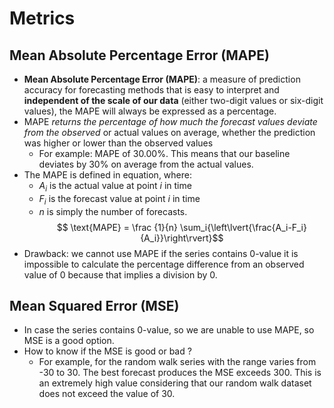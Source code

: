# Metrics

## Mean Absolute Percentage Error (MAPE)

- **Mean Absolute Percentage Error (MAPE)**: a measure of prediction accuracy for forecasting methods that is easy to interpret and **independent of the scale of our data** (either two-digit values or six-digit values), the MAPE will always be expressed as a percentage.
- MAPE _returns the percentage of how much the forecast values deviate from the observed_ or actual values on average, whether the prediction was higher or lower than the observed values
  - For example: MAPE of 30.00%. This means that our baseline deviates by 30% on average from the actual values.
- The MAPE is defined in equation, where:
  - $A_i$ is the actual value at point $i$ in time
  - $F_i$ is the forecast value at point $i$ in time
  - $n$ is simply the number of forecasts.
    $$ \text{MAPE} = \frac {1}{n} \sum_i{\left\lvert{\frac{A_i-F_i}{A_i}}\right\rvert}$$
- Drawback: we cannot use MAPE if the series contains 0-value it is impossible to calculate the percentage difference from an observed value of 0 because that implies a division by 0.

## Mean Squared Error (MSE)

- In case the series contains 0-value, so we are unable to use MAPE, so MSE is a good option.
- How to know if the MSE is good or bad ?
  - For example, for the random walk series with the range varies from -30 to 30. The best forecast produces the MSE exceeds 300. This is an extremely high value considering that our random walk dataset does not exceed the value of 30.
